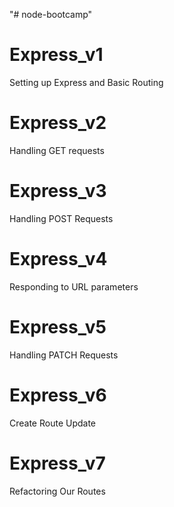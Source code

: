 "# node-bootcamp" 

# Express_v1
Setting up Express and Basic Routing

# Express_v2
 Handling GET requests

# Express_v3
Handling POST Requests

# Express_v4
Responding to URL parameters 

# Express_v5
Handling PATCH Requests

# Express_v6
Create Route Update

# Express_v7
Refactoring Our Routes